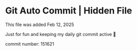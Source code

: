 # Git Auto Commit | Hidden File

This file was added Feb 12, 2025

Just for fun and keeping my daily git commit active 🤪

commit number: 151621

